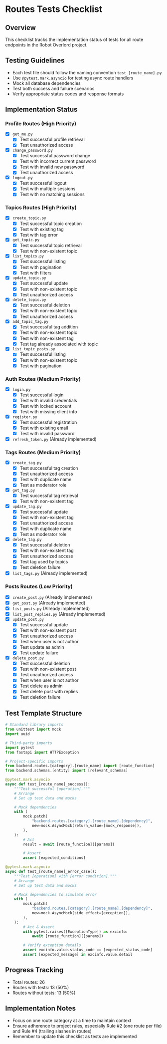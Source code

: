 # Routes Tests Checklist

## Overview
This checklist tracks the implementation status of tests for all route endpoints in the Robot Overlord project.

## Testing Guidelines
- Each test file should follow the naming convention `test_[route_name].py`
- Use `@pytest.mark.asyncio` for testing async route handlers
- Mock all database dependencies
- Test both success and failure scenarios
- Verify appropriate status codes and response formats

## Implementation Status

### Profile Routes (High Priority)
- [x] `get_me.py`
  - [x] Test successful profile retrieval
  - [x] Test unauthorized access
- [x] `change_password.py`
  - [x] Test successful password change
  - [x] Test with incorrect current password
  - [x] Test with invalid new password
  - [x] Test unauthorized access
- [x] `logout.py`
  - [x] Test successful logout
  - [x] Test with multiple sessions
  - [x] Test with no matching sessions

### Topics Routes (High Priority)
- [x] `create_topic.py`
  - [x] Test successful topic creation
  - [x] Test with existing tag
  - [x] Test with tag error
- [x] `get_topic.py`
  - [x] Test successful topic retrieval
  - [x] Test with non-existent topic
- [x] `list_topics.py`
  - [x] Test successful listing
  - [x] Test with pagination
  - [x] Test with filters
- [x] `update_topic.py`
  - [x] Test successful update
  - [x] Test with non-existent topic
  - [x] Test unauthorized access
- [x] `delete_topic.py`
  - [x] Test successful deletion
  - [x] Test with non-existent topic
  - [x] Test unauthorized access
- [x] `add_topic_tag.py`
  - [x] Test successful tag addition
  - [x] Test with non-existent topic
  - [x] Test with non-existent tag
  - [x] Test tag already associated with topic
- [x] `list_topic_posts.py`
  - [x] Test successful listing
  - [x] Test with non-existent topic
  - [x] Test with pagination

### Auth Routes (Medium Priority)
- [x] `login.py`
  - [x] Test successful login
  - [x] Test with invalid credentials
  - [x] Test with locked account
  - [x] Test with missing client info
- [x] `register.py`
  - [x] Test successful registration
  - [x] Test with existing email
  - [x] Test with invalid password
- [x] `refresh_token.py` (Already implemented)

### Tags Routes (Medium Priority)
- [x] `create_tag.py`
  - [x] Test successful tag creation
  - [x] Test unauthorized access
  - [x] Test with duplicate name
  - [x] Test as moderator role
- [x] `get_tag.py`
  - [x] Test successful tag retrieval
  - [x] Test with non-existent tag
- [x] `update_tag.py`
  - [x] Test successful update
  - [x] Test with non-existent tag
  - [x] Test unauthorized access
  - [x] Test with duplicate name
  - [x] Test as moderator role
- [x] `delete_tag.py`
  - [x] Test successful deletion
  - [x] Test with non-existent tag
  - [x] Test unauthorized access
  - [x] Test tag used by topics
  - [x] Test deletion failure
- [x] `list_tags.py` (Already implemented)

### Posts Routes (Low Priority)
- [x] `create_post.py` (Already implemented)
- [x] `get_post.py` (Already implemented)
- [x] `list_posts.py` (Already implemented)
- [x] `list_post_replies.py` (Already implemented)
- [x] `update_post.py`
  - [x] Test successful update
  - [x] Test with non-existent post
  - [x] Test unauthorized access
  - [x] Test when user is not author
  - [x] Test update as admin
  - [x] Test update failure
- [x] `delete_post.py`
  - [x] Test successful deletion
  - [x] Test with non-existent post
  - [x] Test unauthorized access
  - [x] Test when user is not author
  - [x] Test delete as admin
  - [x] Test delete post with replies
  - [x] Test deletion failure

## Test Template Structure

```python
# Standard library imports
from unittest import mock
import uuid

# Third-party imports
import pytest
from fastapi import HTTPException

# Project-specific imports
from backend.routes.[category].[route_name] import [route_function]
from backend.schemas.[entity] import [relevant_schemas]

@pytest.mark.asyncio
async def test_[route_name]_success():
    """Test successful [operation]."""
    # Arrange
    # Set up test data and mocks

    # Mock dependencies
    with (
        mock.patch(
            "backend.routes.[category].[route_name].[dependency]",
            new=mock.AsyncMock(return_value=[mock_response]),
        ),
    ):
        # Act
        result = await [route_function]([params])

        # Assert
        assert [expected_conditions]

@pytest.mark.asyncio
async def test_[route_name]_error_case():
    """Test [operation] with [error condition]."""
    # Arrange
    # Set up test data and mocks

    # Mock dependencies to simulate error
    with (
        mock.patch(
            "backend.routes.[category].[route_name].[dependency]",
            new=mock.AsyncMock(side_effect=[exception]),
        ),
    ):
        # Act & Assert
        with pytest.raises([ExceptionType]) as excinfo:
            await [route_function]([params])

        # Verify exception details
        assert excinfo.value.status_code == [expected_status_code]
        assert [expected_message] in excinfo.value.detail
```

## Progress Tracking
- Total routes: 26
- Routes with tests: 13 (50%)
- Routes without tests: 13 (50%)

## Implementation Notes
- Focus on one route category at a time to maintain context
- Ensure adherence to project rules, especially Rule #2 (one route per file) and Rule #4 (trailing slashes in routes)
- Remember to update this checklist as tests are implemented
